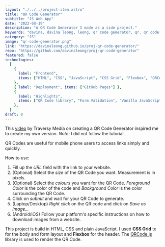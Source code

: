 ```yaml
---
layout: "./../../project-item.astro"
title: "QR Code Generator"
subtitle: "JS Web App"
date: "2022-08-19"
description: "A QR Code Generator I made as a side project."
keywords: "davina, davina leong, leong, qr code generator, qr, qr code, generator"
category: "JS"
image: "qr-code-generator.png"
link: "https://davinaleong.github.io/proj-qr-code-generator/"
repo: "https://github.com/davinaleong/proj-qr-code-generator"
featured: false
technologies:
  [
    {
      label: "Frontend",
      items: ["HTML", "CSS", "JavaScript", "CSS Grid", "Flexbox", "QRCode.js"],
    },
    { label: "Deployment", items: ["GitHub Pages"] },
    {
      label: "Highlights",
      items: ["QR Code library", "Form Validation", "Vanilla JavaScript"],
    },
  ]
draft: 0
---
```


This [video](https://www.youtube.com/watch?v=qNiUlml9MDk) by Traversy Media on creating a QR Code Generator inspired me to create my own version. _Note:_ I did not follow the tutorial.

QR Codes are useful for mobile phone users to access links simply and quickly.

How to use:

1. Fill up the _URL_ field with the link to your website.
1. (Optional) Select the _size_ of the QR Code you want. Measurement is in pixels.
1. (Optional) Select the _colours_ you want for the QR Code. _Foreground Color_ is the color of the code and _Background Color_ is the color surrounding the QR Code.
1. Click on _submit_ and wait for your QR Code to generate.
1. (Laptop/Desktop) _Right click_ on the QR code and click on _Save as image..._
1. (Android/iOS) Follow your platform's specific instructions on how to download images from a website.

This project is build in HTML, CSS and plain JavaScript. I used **CSS Grid** to for the body and form layout and **Flexbox** for the header. The [QRCode.js](https://github.com/davidshimjs/qrcodejs) library is used to render the QR Code.
